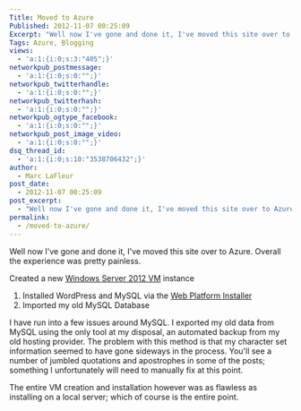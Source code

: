 ```yaml
---
Title: Moved to Azure
Published: 2012-11-07 00:25:09
Excerpt: "Well now I've gone and done it, I've moved this site over to Azure. Overall the experience was pretty painless."
Tags: Azure, Blogging
views:
  - 'a:1:{i:0;s:3:"405";}'
networkpub_postmessage:
  - 'a:1:{i:0;s:0:"";}'
networkpub_twitterhandle:
  - 'a:1:{i:0;s:0:"";}'
networkpub_twitterhash:
  - 'a:1:{i:0;s:0:"";}'
networkpub_ogtype_facebook:
  - 'a:1:{i:0;s:0:"";}'
networkpub_post_image_video:
  - 'a:1:{i:0;s:0:"";}'
dsq_thread_id:
  - 'a:1:{i:0;s:10:"3538706432";}'
author:
  - Marc LaFleur
post_date:
  - 2012-11-07 00:25:09
post_excerpt:
  - "Well now I've gone and done it, I've moved this site over to Azure. Overall the experience was pretty painless."
permalink:
  - /moved-to-azure/
---
```

Well now I've gone and done it, I've moved this site over to Azure. Overall the experience was pretty painless.

Created a new <a href="http://www.windowsazure.com/en-us/home/scenarios/virtual-machines/">Windows Server 2012 VM</a> instance

<ol>
    <li>Installed WordPress and MySQL via the <a href="http://www.microsoft.com/web/downloads/platform.aspx">Web Platform Installer</a></li>
    <li>Imported my old MySQL Database</li>
</ol>

I have run into a few issues around MySQL. I exported my old data from MySQL using the only tool at my disposal, an automated backup from my old hosting provider. The problem with this method is that my character set information seemed to have gone sideways in the process. You'll see a number of jumbled quotations and apostrophes in some of the posts; something I unfortunately will need to manually fix at this point.

The entire VM creation and installation however was as flawless as installing on a local server; which of course is the entire point.